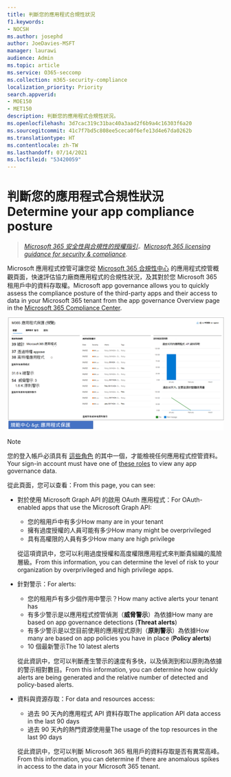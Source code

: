 ```yaml
---
title: 判斷您的應用程式合規性狀況
f1.keywords:
- NOCSH
ms.author: josephd
author: JoeDavies-MSFT
manager: laurawi
audience: Admin
ms.topic: article
ms.service: O365-seccomp
ms.collection: m365-security-compliance
localization_priority: Priority
search.appverid:
- MOE150
- MET150
description: 判斷您的應用程式合規性狀況。
ms.openlocfilehash: 3d7cac319c31bac40a3aad2f6b9a4c16303f6a20
ms.sourcegitcommit: 41c7f7bd5c808ee5ceca0f6efe13d4e67da0262b
ms.translationtype: HT
ms.contentlocale: zh-TW
ms.lasthandoff: 07/14/2021
ms.locfileid: "53420059"
---
```

# <a name="determine-your-app-compliance-posture"></a><span data-ttu-id="8af11-103">判斷您的應用程式合規性狀況</span><span class="sxs-lookup"><span data-stu-id="8af11-103">Determine your app compliance posture</span></span>

><span data-ttu-id="8af11-104">*[Microsoft 365 安全性與合規性的授權指引](https://aka.ms/ComplianceSD)。*</span><span class="sxs-lookup"><span data-stu-id="8af11-104">*[Microsoft 365 licensing guidance for security & compliance](https://aka.ms/ComplianceSD).*</span></span>

<span data-ttu-id="8af11-105">Microsoft 應用程式控管可讓您從 [Microsoft 365 合規性中心](https://compliance.microsoft.com/appgovernance) 的應用程式控管概觀頁面，快速評估協力廠商應用程式的合規性狀況，及其對於您 Microsoft 365 租用戶中的資料存取權。</span><span class="sxs-lookup"><span data-stu-id="8af11-105">Microsoft app governance allows you to quickly assess the compliance posture of the third-party apps and their access to data in your Microsoft 365 tenant from the app governance Overview page in the [Microsoft 365 Compliance Center](https://compliance.microsoft.com/appgovernance).</span></span>

![Microsoft 365 合規性中心的應用程式控管概觀頁面](..\media\manage-app-protection-governance\mapg-cc-overview.png)

>[!Note]
> <span data-ttu-id="8af11-107">您的登入帳戶必須具有 [這些角色](app-governance-get-started.md#administrator-roles) 的其中一個，才能檢視任何應用程式控管資料。</span><span class="sxs-lookup"><span data-stu-id="8af11-107">Your sign-in account must have one of [these roles](app-governance-get-started.md#administrator-roles) to view any app governance data.</span></span>
>

<span data-ttu-id="8af11-108">從此頁面，您可以查看：</span><span class="sxs-lookup"><span data-stu-id="8af11-108">From this page, you can see:</span></span>

- <span data-ttu-id="8af11-109">對於使用 Microsoft Graph API 的啟用 OAuth 應用程式：</span><span class="sxs-lookup"><span data-stu-id="8af11-109">For OAuth-enabled apps that use the Microsoft Graph API:</span></span>

  - <span data-ttu-id="8af11-110">您的租用戶中有多少</span><span class="sxs-lookup"><span data-stu-id="8af11-110">How many are in your tenant</span></span>
  - <span data-ttu-id="8af11-111">擁有過度授權的人員可能有多少</span><span class="sxs-lookup"><span data-stu-id="8af11-111">How many might be overprivileged</span></span>
  - <span data-ttu-id="8af11-112">具有高權限的人員有多少</span><span class="sxs-lookup"><span data-stu-id="8af11-112">How many are high privilege</span></span>

  <span data-ttu-id="8af11-113">從這項資訊中，您可以利用過度授權和高度權限應用程式來判斷貴組織的風險層級。</span><span class="sxs-lookup"><span data-stu-id="8af11-113">From this information, you can determine the level of risk to your organization by overprivileged and high privilege apps.</span></span>

- <span data-ttu-id="8af11-114">針對警示：</span><span class="sxs-lookup"><span data-stu-id="8af11-114">For alerts:</span></span>

  - <span data-ttu-id="8af11-115">您的租用戶有多少個作用中警示？</span><span class="sxs-lookup"><span data-stu-id="8af11-115">How many active alerts your tenant has</span></span>
  - <span data-ttu-id="8af11-116">有多少警示是以應用程式控管偵測（**威脅警示**）為依據</span><span class="sxs-lookup"><span data-stu-id="8af11-116">How many are based on app governance detections (**Threat alerts**)</span></span>
  - <span data-ttu-id="8af11-117">有多少警示是以您目前使用的應用程式原則（**原則警示**）為依據</span><span class="sxs-lookup"><span data-stu-id="8af11-117">How many are based on app policies you have in place (**Policy alerts**)</span></span>
  - <span data-ttu-id="8af11-118">10 個最新警示</span><span class="sxs-lookup"><span data-stu-id="8af11-118">The 10 latest alerts</span></span>

  <span data-ttu-id="8af11-119">從此資訊中，您可以判斷產生警示的速度有多快，以及偵測到和以原則為依據的警示相對數目。</span><span class="sxs-lookup"><span data-stu-id="8af11-119">From this information, you can determine how quickly alerts are being generated and the relative number of detected and policy-based alerts.</span></span>

- <span data-ttu-id="8af11-120">資料與資源存取：</span><span class="sxs-lookup"><span data-stu-id="8af11-120">For data and resources access:</span></span>

  - <span data-ttu-id="8af11-121">過去 90 天內的應用程式 API 資料存取</span><span class="sxs-lookup"><span data-stu-id="8af11-121">The application API data access in the last 90 days</span></span>
  - <span data-ttu-id="8af11-122">過去 90 天內的熱門資源使用量</span><span class="sxs-lookup"><span data-stu-id="8af11-122">The usage of the top resources in the last 90 days</span></span>

  <span data-ttu-id="8af11-123">從此資訊中，您可以判斷 Microsoft 365 租用戶的資料存取是否有異常高峰。</span><span class="sxs-lookup"><span data-stu-id="8af11-123">From this information, you can determine if there are anomalous spikes in access to the data in your Microsoft 365 tenant.</span></span>
